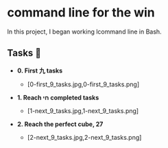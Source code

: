 # command line for the win

In this project, I began working lcommand line in Bash.


## Tasks :page_with_curl:

* **0.  First 九 tasks**
  * [0-first_9_tasks.jpg,0-first_9_tasks.png]

* **1.  Reach חי completed tasks**
  * [1-next_9_tasks.jpg,1-next_9_tasks.png]

* **2. Reach the perfect cube, 27**
  * [2-next_9_tasks.jpg,2-next_9_tasks.png]
